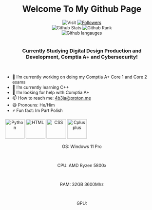<h1 align="middle">Welcome To My Github Page</h1>

<div align="middle">
 <img src="https://visitor-badge-reloaded.herokuapp.com/badge?page_id=4b3j&logo=Github" alt="Visit">
 <a href='https://github.com/4b3j?tab=followers'>
     <img src="https://custom-icon-badges.herokuapp.com/github/followers/4b3j?logo=person-add&label=Follow" alt="Followers">
 </a>
 <br>
 <div>
    <img src="https://github-readme-streak-stats.herokuapp.com?user=4b3j&border_radius=6" alt="Github Stats">
    <img src="https://github-readme-stats.vercel.app/api?username=4b3j" alt="Github Rank">
    <br>
    <img src="https://github-readme-stats.vercel.app/api/top-langs/?username=4b3j&layout=compact" alt="Github langauges">
 </div>
 <br>
 <h3>Currently Studying Digital Design Production and Development, Comptia A+ and Cybersecurity!</h3>
 <br>
</div>

- 🔭 I’m currently working on doing my Comptia A+ Core 1 and Core 2 exams
- 🌱 I’m currently learning C++
- 🤔 I’m looking for help with Comptia A+
- 📫 How to reach me: 4b3ja@proton.me
- 😄 Pronouns: He/Him
- ⚡ Fun fact: Im Part Polish

<div style="display: inline-block; background-color:'white';" align="middle">
                <a style="cursor:pointer"><img src="https://cdn.jsdelivr.net/gh/devicons/devicon/icons/python/python-original.svg" alt="Python" height="64" width="64"></a>
                <a style="cursor:pointer"><img src="https://cdn.jsdelivr.net/gh/devicons/devicon/icons/html5/html5-original-wordmark.svg" alt="HTML" height="64" width="64"></a>
                <a style="cursor:pointer"><img src="https://cdn.jsdelivr.net/gh/devicons/devicon/icons/css3/css3-original-wordmark.svg" alt="CSS" height="64" width="64"></a>
                <a style="cursor:pointer"><img src="https://cdn.jsdelivr.net/gh/devicons/devicon/icons/cplusplus/cplusplus-original.svg" alt="Cplusplus" height="64" width="64"></a>
</div>

<br>

<div align="middle">
 <p>OS: Windows 11 Pro</p>
 <br>
 <p>CPU: AMD Ryzen 5800x</p>
 <br>
 <p>RAM: 32GB 3600Mhz</p>
 <br>
 <p>GPU: </p>
</div>
